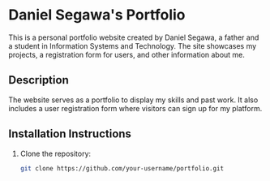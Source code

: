 # Daniel Segawa's Portfolio

This is a personal portfolio website created by Daniel Segawa, a father and a student in Information Systems and Technology. The site showcases my projects, a registration form for users, and other information about me.

## Description
The website serves as a portfolio to display my skills and past work. It also includes a user registration form where visitors can sign up for my platform.

## Installation Instructions
1. Clone the repository:
   ```bash
   git clone https://github.com/your-username/portfolio.git
